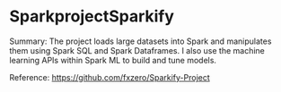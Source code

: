 # SparkprojectSparkify

Summary: The project loads large datasets into Spark and manipulates them using Spark SQL and Spark Dataframes.
I also use the machine learning APIs within Spark ML to build and tune models.

Reference:
https://github.com/fxzero/Sparkify-Project
